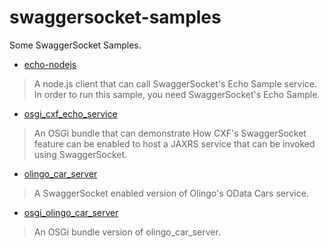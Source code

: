 # swaggersocket-samples

Some SwaggerSocket Samples.

* [echo-nodejs](echo-nodejs/README.md)

>A node.js client that can call SwaggerSocket's Echo Sample service.
In order to run this sample, you need SwaggerSocket's Echo Sample.

* [osgi_cxf_echo_service](osgi_cxf_echo_service/README.md)

>An OSGi bundle that can demonstrate How CXF's SwaggerSocket feature can be
enabled to host a JAXRS service that can be invoked using SwaggerSocket.

* [olingo_car_server](olingo_car_server/README.md)

>A SwaggerSocket enabled version of Olingo's OData Cars service.

* [osgi_olingo_car_server](olingo_car_server/README.md)

>An OSGi bundle version of olingo_car_server.

